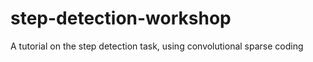 # step-detection-workshop
 A tutorial on the step detection task, using convolutional sparse coding
